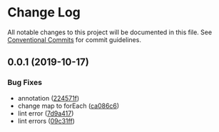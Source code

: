 # Change Log

All notable changes to this project will be documented in this file.
See [Conventional Commits](https://conventionalcommits.org) for commit guidelines.

## 0.0.1 (2019-10-17)


### Bug Fixes

* annotation ([224571f](https://gitssh.nativecode.net/opensource/tinyvault/commits/224571f9e91549643ed7aeeaea891a92ed91cc66))
* change map to forEach ([ca086c6](https://gitssh.nativecode.net/opensource/tinyvault/commits/ca086c6b4e22f24eccc2c4120e7824026859c621))
* lint error ([7d9a417](https://gitssh.nativecode.net/opensource/tinyvault/commits/7d9a417894f021edf6730bdf89f7e2b2162c1c7b))
* lint errors ([09c31ff](https://gitssh.nativecode.net/opensource/tinyvault/commits/09c31fff4b443b387ed72b3281adc8002e89cc35))
